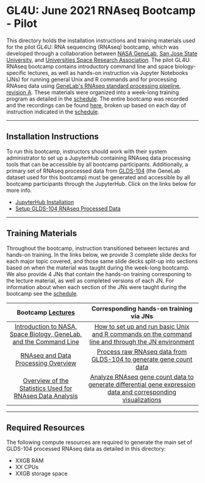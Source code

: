 # GL4U: June 2021 RNAseq Bootcamp - Pilot

This directory holds the installation instructions and training materials used for the pilot GL4U: RNA sequencing (RNAseq) bootcamp, which was developed through a collaboration between [NASA GeneLab](https://genelab.nasa.gov/), [San Jose State University](https://www.sjsu.edu/), and [Universities Space Research Association](https://www.usra.edu/). The pilot GL4U: RNAseq bootcamp contains introductory command line and space biology-specific lectures, as well as hands-on instruction via Jupyter Notebooks (JNs) for running general Unix and R commands and for processing RNAseq data using [GeneLab's RNAseq standard processing pipeline, revision A](https://github.com/nasa/GeneLab_Data_Processing/blob/master/RNAseq/Previous_GL-DPPD-7101_Revisions/GL-DPPD-7101-A.md). These materials were organized into a week-long training program as detailed in the [schedule](Bootcamp_Schedule.md). The entire bootcamp was recorded and the recordings can be found [here](), broken up based on each day of instruction indicated in the [schedule](Bootcamp_Schedule.md).

---
## Installation Instructions
To run this bootcamp, instructors should work with their system administrator to set up a JupyterHub containing RNAseq data processing tools that can be accessible by all bootcamp participants. Additionally, a primary set of RNAseq processed data from [GLDS-104](https://genelab-data.ndc.nasa.gov/genelab/accession/GLDS-104/) (the GeneLab dataset used for this bootcamp) must be generated and accessible by all bootcamp participants through the JupyterHub. Click on the links below for more info.
- [JupyterHub Installation](JupyterHub_Installation)
- [Setup GLDS-104 RNAseq Processed Data](Set-Up_RNAseq_Processed_Data)

---
## Training Materials
Throughout the bootcamp, instruction transitioned between lectures and hands-on training. In the links below, we provide 3 complete slide decks for each major topic covered, and those same slide decks split-up into sections based on when the material was taught during the week-long bootcamp. We also provide 4 JNs that contain the hands-on training corresponing to the lecture material, as well as completed versions of each JN. For information about when each section of the JNs were taught during the bootcamp see the [schedule](Bootcamp_Schedule.md). 

|Bootcamp [Lectures](Lectures)|Corresponding hands-on training via JNs|
|:---------------------------:|:-------------------------------------:|
|[Introduction to NASA, Space Biology, GeneLab, and the Command Line](Lectures/NASA_GL_CL_Intro)|[How to set up and run basic Unix and R commands on the command line and through the JN environment](Intro_JNs)|
|[RNAseq and Data Processing Overview](Lectures/RNAseq_Overview)|[Process raw RNAseq data from GLDS-104 to generate gene count data](RNAseq_fastq_to_counts_JN)|
|[Overview of the Statistics Used for RNAseq Data Analysis](Lectures/Statistics_Intro)|[Analyze RNAseq gene count data to generate differential gene expression data and corresponding visualizations](RNAseq_DGE_JN)|

---
## Required Resources
The following compute resources are required to generate the main set of GLDS-104 processed RNAseq data as detailed in this directory:
- XXGB RAM
- XX CPUs
- XXGB storage space
